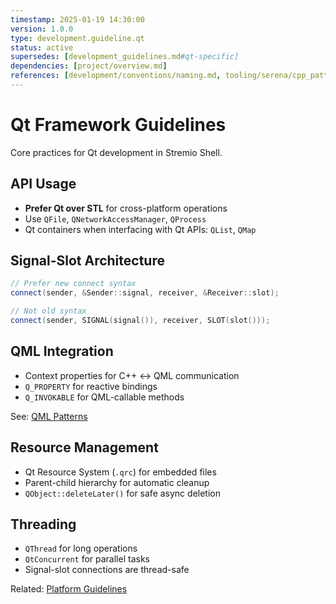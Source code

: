 ```yaml
---
timestamp: 2025-01-19 14:30:00
version: 1.0.0
type: development.guideline.qt
status: active
supersedes: [development_guidelines.md#qt-specific]
dependencies: [project/overview.md]
references: [development/conventions/naming.md, tooling/serena/cpp_patterns.md]
---
```


# Qt Framework Guidelines

Core practices for Qt development in Stremio Shell.

## API Usage

- **Prefer Qt over STL** for cross-platform operations
- Use `QFile`, `QNetworkAccessManager`, `QProcess`
- Qt containers when interfacing with Qt APIs: `QList`, `QMap`

## Signal-Slot Architecture

```cpp
// Prefer new connect syntax
connect(sender, &Sender::signal, receiver, &Receiver::slot);

// Not old syntax
connect(sender, SIGNAL(signal()), receiver, SLOT(slot()));
```

## QML Integration

- Context properties for C++ ↔ QML communication
- `Q_PROPERTY` for reactive bindings
- `Q_INVOKABLE` for QML-callable methods

See: [QML Patterns](../../project/architecture.md#qml-integration)

## Resource Management

- Qt Resource System (`.qrc`) for embedded files
- Parent-child hierarchy for automatic cleanup
- `QObject::deleteLater()` for safe async deletion

## Threading

- `QThread` for long operations
- `QtConcurrent` for parallel tasks
- Signal-slot connections are thread-safe

Related: [Platform Guidelines](platforms.md)